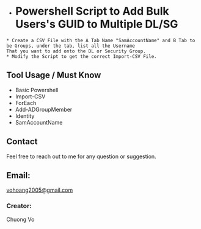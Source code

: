 * # Powershell Script to Add Bulk Users's GUID to Multiple DL/SG
~~~ 
* Create a CSV File with the A Tab Name "SamAccountName" and B Tab to be Groups, under the tab, list all the Username
That you want to add onto the DL or Security Group.
* Modify the Script to get the correct Import-CSV File.
~~~

## Tool Usage / Must Know
* Basic Powershell
* Import-CSV
* ForEach
* Add-ADGroupMember
* Identity
* SamAccountName

## Contact
Feel free to reach out to me for any question or suggestion.
## Email: 
vohoang2005@gmail.com

### Creator:
Chuong Vo